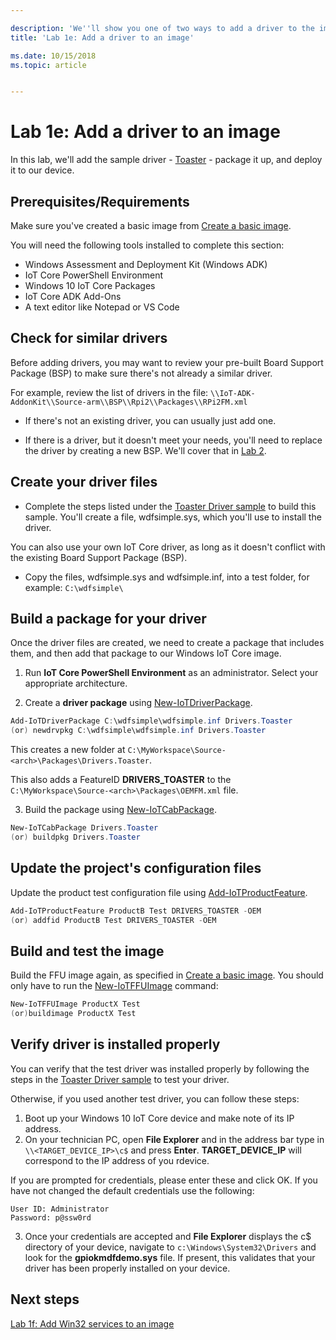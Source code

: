 ```yaml
---

description: 'We''ll show you one of two ways to add a driver to the image.'
title: 'Lab 1e: Add a driver to an image'

ms.date: 10/15/2018
ms.topic: article


---
```


# Lab 1e: Add a driver to an image


In this lab, we'll add the sample driver - [Toaster](https://github.com/Microsoft/Windows-driver-samples/tree/6c1981b8504329521343ad00f32daa847fa6083a/general/toaster/toastDrv) - package it up, and deploy it to our device.

## <span id="Prerequisites"></span><span id="prerequisites"></span><span id="PREREQUISITES"></span>Prerequisites/Requirements

Make sure you've created a basic image from  [Create a basic image](create-a-basic-image.md). 

You will need the following tools installed to complete this section:

* Windows Assessment and Deployment Kit (Windows ADK)
* IoT Core PowerShell Environment
* Windows 10 IoT Core Packages
* IoT Core ADK Add-Ons
* A text editor like Notepad or VS Code

## <span id="Check_for_similar_drivers"></span>Check for similar drivers

Before adding drivers, you may want to review your pre-built Board Support Package (BSP) to make sure there's not already a similar driver. 

For example, review the list of drivers in the file: `\\IoT-ADK-AddonKit\\Source-arm\\BSP\\Rpi2\\Packages\\RPi2FM.xml`

- If there's not an existing driver, you can usually just add one.

- If there is a driver, but it doesn't meet your needs, you'll need to replace the driver by creating a new BSP. We'll cover that in [Lab 2](create-a-new-bsp.md).

## <span id="Create_your_test_files"></span><span id="create_your_test_files"></span><span id="CREATE_YOUR_TEST_FILES"></span>Create your driver files

-  Complete the steps listed under the [Toaster Driver sample](https://github.com/Microsoft/Windows-driver-samples/tree/6c1981b8504329521343ad00f32daa847fa6083a/general/toaster/toastDrv) to build this sample. You'll create a file, wdfsimple.sys, which you'll use to install the driver.

You can also use your own IoT Core driver, as long as it doesn't conflict with the existing Board Support Package (BSP).

-  Copy the files, wdfsimple.sys and wdfsimple.inf, into a test folder, for example: `C:\wdfsimple\`

## <span id="Build_a_package_for_your_driver"></span><span id="build_a_package_for_your_driver"></span><span id="BUILD_A_PACKAGE_FOR_YOUR_DRIVER"></span>Build a package for your driver

Once the driver files are created, we need to create a package that includes them, and then add that package to our Windows IoT Core image.

1.  Run **IoT Core PowerShell Environment** as an administrator. Select your appropriate architecture.

2. Create a **driver package** using [New-IoTDriverPackage](https://github.com/ms-iot/iot-adk-addonkit/blob/master/Tools/IoTCoreImaging/Docs/Add-IoTDriverPackage.md).

``` powershell
Add-IoTDriverPackage C:\wdfsimple\wdfsimple.inf Drivers.Toaster
(or) newdrvpkg C:\wdfsimple\wdfsimple.inf Drivers.Toaster
```

This creates a new folder at `C:\MyWorkspace\Source-<arch>\Packages\Drivers.Toaster`.

This also adds a FeatureID **DRIVERS_TOASTER** to the `C:\MyWorkspace\Source-<arch>\Packages\OEMFM.xml` file.

3.  Build the package using [New-IoTCabPackage](https://github.com/ms-iot/iot-adk-addonkit/blob/master/Tools/IoTCoreImaging/Docs/New-IoTCabPackage.md).

``` powershell
New-IoTCabPackage Drivers.Toaster
(or) buildpkg Drivers.Toaster
```

## <span id="Update_the_project_s_configuration_files"></span><span id="update_the_project_s_configuration_files"></span><span id="UPDATE_THE_PROJECT_S_CONFIGURATION_FILES"></span>Update the project's configuration files

Update the product test configuration file using [Add-IoTProductFeature](https://github.com/ms-iot/iot-adk-addonkit/blob/master/Tools/IoTCoreImaging/Docs/Add-IoTProductFeature.md).

``` powershell
Add-IoTProductFeature ProductB Test DRIVERS_TOASTER -OEM
(or) addfid ProductB Test DRIVERS_TOASTER -OEM
```

## <span id="Build_and_test_the_image"></span><span id="build_and_test_the_image"></span><span id="BUILD_AND_TEST_THE_IMAGE"></span>Build and test the image

Build the FFU image again, as specified in [Create a basic image](create-a-basic-image.md). You should only have to run the [New-IoTFFUImage](https://github.com/ms-iot/iot-adk-addonkit/blob/master/Tools/IoTCoreImaging/Docs/New-IoTFFUImage.md) command: 

``` powershell
New-IoTFFUImage ProductX Test
(or)buildimage ProductX Test 
```
## Verify driver is installed properly

You can verify that the test driver was installed properly by following the steps in the [Toaster Driver sample](https://github.com/Microsoft/Windows-driver-samples/tree/6c1981b8504329521343ad00f32daa847fa6083a/general/toaster/toastDrv) to test your driver.

Otherwise, if you used another test driver, you can follow these steps:

1. Boot up your Windows 10 IoT Core device and make note of its IP address.
2. On your technician PC, open **File Explorer** and in the address bar type in `\\<TARGET_DEVICE_IP>\c$` and press **Enter**. **TARGET_DEVICE_IP** will correspond to the IP address of you rdevice.

If you are prompted for credentials, please enter these and click OK. If you have not changed the default credentials use the following:

```
User ID: Administrator
Password: p@ssw0rd
```

3. Once your credentials are accepted and **File Explorer** displays the c$ directory of your device, navigate to `c:\Windows\System32\Drivers` and look for the **gpiokmdfdemo.sys** file. If present, this validates that your driver has been properly installed on your device.

## <span id="Next_steps"></span><span id="next_steps"></span><span id="NEXT_STEPS"></span>Next steps

[Lab 1f: Add Win32 services to an image](add-win32-services.md)

